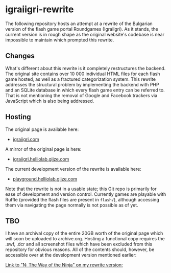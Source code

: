 # igraiigri-rewrite

The following repository hosts an attempt at a rewrite of the Bulgarian version of the flash game portal Roundgames (IgraiIgri). As it stands, the current version is in rough shape as the original website's codebase is near impossible to maintain which prompted this rewrite.

## Changes

What's different about this rewrite is it completely restructures the backend. The original site contains over 10 000 individual HTML files for each flash game hosted, as well as a fractured categorization system. This rewrite addresses the structural problem by implementing the backend with PHP and an SQLite database in which every flash game entry can be referred to. That is not mentioning the removal of Google and Facebook trackers via JavaScript which is also being addressed.

## Hosting

The original page is available here:

- [igraiigri.com](https://www.igraiigri.com/)

A mirror of the original page is here:

- [igraiigri.helliolab.giize.com](https://playground.helliolab.giize.com/)

The current development version of the rewrite is available here:

- [playground.helliolab.giize.com](https://playground.helliolab.giize.com/)

Note that the rewrite is not in a usable state; this Git repo is primarily for ease of development and version control. Currently games are playable with Ruffle (provided the flash files are present in  `flash/`), although accessing them via navigating the page normally is not possible as of yet.

## TBO

I have an archival copy of the entire 20GB worth of the original page which will soon be uploaded to archive.org. Hosting a functional copy requires the .swf, .dcr and all screenshot files which have been excluded from this repository for obvious reasons. All of the contents should, however, be accessible over at the development version mentioned earlier:

[Link to "N: The Way of the Ninja" on my rewrite version:](https://playground.helliolab.giize.com/gameview.php?id=13278)